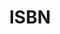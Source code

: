 ---
title: 'ISBN'
field: 'is.identifier.isbn'
slug: 'is-identifier-isbn'
description: 'International standard book number'
required: False
module: 'Form'
cluster: 'Global'
policy: 'Free value. Single value only.'
layout: 'home'
---